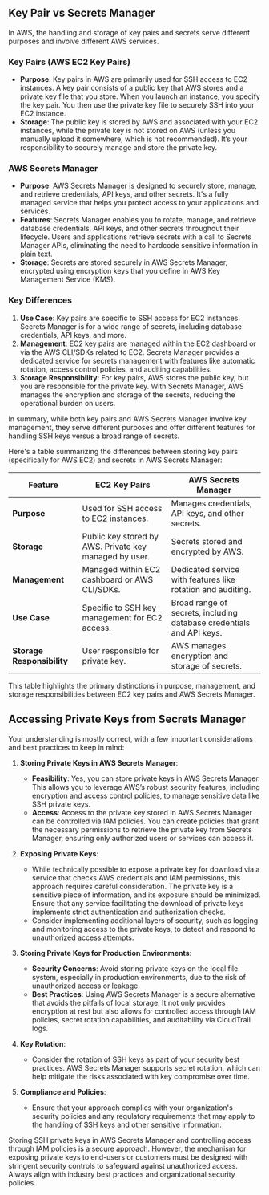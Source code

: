 ## Key Pair vs Secrets Manager

In AWS, the handling and storage of key pairs and secrets serve different purposes and involve different AWS services.

### Key Pairs (AWS EC2 Key Pairs)

- **Purpose**: Key pairs in AWS are primarily used for SSH access to EC2 instances. A key pair consists of a public key that AWS stores and a private key file that you store. When you launch an instance, you specify the key pair. You then use the private key file to securely SSH into your EC2 instance.
- **Storage**: The public key is stored by AWS and associated with your EC2 instances, while the private key is not stored on AWS (unless you manually upload it somewhere, which is not recommended). It’s your responsibility to securely manage and store the private key.

### AWS Secrets Manager

- **Purpose**: AWS Secrets Manager is designed to securely store, manage, and retrieve credentials, API keys, and other secrets. It's a fully managed service that helps you protect access to your applications and services.
- **Features**: Secrets Manager enables you to rotate, manage, and retrieve database credentials, API keys, and other secrets throughout their lifecycle. Users and applications retrieve secrets with a call to Secrets Manager APIs, eliminating the need to hardcode sensitive information in plain text.
- **Storage**: Secrets are stored securely in AWS Secrets Manager, encrypted using encryption keys that you define in AWS Key Management Service (KMS).

### Key Differences

1. **Use Case**: Key pairs are specific to SSH access for EC2 instances. Secrets Manager is for a wide range of secrets, including database credentials, API keys, and more.
2. **Management**: EC2 key pairs are managed within the EC2 dashboard or via the AWS CLI/SDKs related to EC2. Secrets Manager provides a dedicated service for secrets management with features like automatic rotation, access control policies, and auditing capabilities.
3. **Storage Responsibility**: For key pairs, AWS stores the public key, but you are responsible for the private key. With Secrets Manager, AWS manages the encryption and storage of the secrets, reducing the operational burden on users.

In summary, while both key pairs and AWS Secrets Manager involve key management, they serve different purposes and offer different features for handling SSH keys versus a broad range of secrets.

Here's a table summarizing the differences between storing key pairs (specifically for AWS EC2) and secrets in AWS Secrets Manager:

| Feature                  | EC2 Key Pairs                                          | AWS Secrets Manager                                 |
|--------------------------|--------------------------------------------------------|-----------------------------------------------------|
| **Purpose**              | Used for SSH access to EC2 instances.                  | Manages credentials, API keys, and other secrets.   |
| **Storage**              | Public key stored by AWS. Private key managed by user. | Secrets stored and encrypted by AWS.                |
| **Management**           | Managed within EC2 dashboard or AWS CLI/SDKs.          | Dedicated service with features like rotation and auditing. |
| **Use Case**             | Specific to SSH key management for EC2 access.         | Broad range of secrets, including database credentials and API keys. |
| **Storage Responsibility** | User responsible for private key.                     | AWS manages encryption and storage of secrets.      |

This table highlights the primary distinctions in purpose, management, and storage responsibilities between EC2 key pairs and AWS Secrets Manager.

## Accessing Private Keys from Secrets Manager

Your understanding is mostly correct, with a few important considerations and best practices to keep in mind:

1. **Storing Private Keys in AWS Secrets Manager**:
   - **Feasibility**: Yes, you can store private keys in AWS Secrets Manager. This allows you to leverage AWS’s robust security features, including encryption and access control policies, to manage sensitive data like SSH private keys.
   - **Access**: Access to the private key stored in AWS Secrets Manager can be controlled via IAM policies. You can create policies that grant the necessary permissions to retrieve the private key from Secrets Manager, ensuring only authorized users or services can access it.

2. **Exposing Private Keys**:
   - While technically possible to expose a private key for download via a service that checks AWS credentials and IAM permissions, this approach requires careful consideration. The private key is a sensitive piece of information, and its exposure should be minimized. Ensure that any service facilitating the download of private keys implements strict authentication and authorization checks.
   - Consider implementing additional layers of security, such as logging and monitoring access to the private keys, to detect and respond to unauthorized access attempts.

3. **Storing Private Keys for Production Environments**:
   - **Security Concerns**: Avoid storing private keys on the local file system, especially in production environments, due to the risk of unauthorized access or leakage.
   - **Best Practices**: Using AWS Secrets Manager is a secure alternative that avoids the pitfalls of local storage. It not only provides encryption at rest but also allows for controlled access through IAM policies, secret rotation capabilities, and auditability via CloudTrail logs.

4. **Key Rotation**:
   - Consider the rotation of SSH keys as part of your security best practices. AWS Secrets Manager supports secret rotation, which can help mitigate the risks associated with key compromise over time.

5. **Compliance and Policies**:
   - Ensure that your approach complies with your organization's security policies and any regulatory requirements that may apply to the handling of SSH keys and other sensitive information.

Storing SSH private keys in AWS Secrets Manager and controlling access through IAM policies is a secure approach. However, the mechanism for exposing private keys to end-users or customers must be designed with stringent security controls to safeguard against unauthorized access. Always align with industry best practices and organizational security policies.
